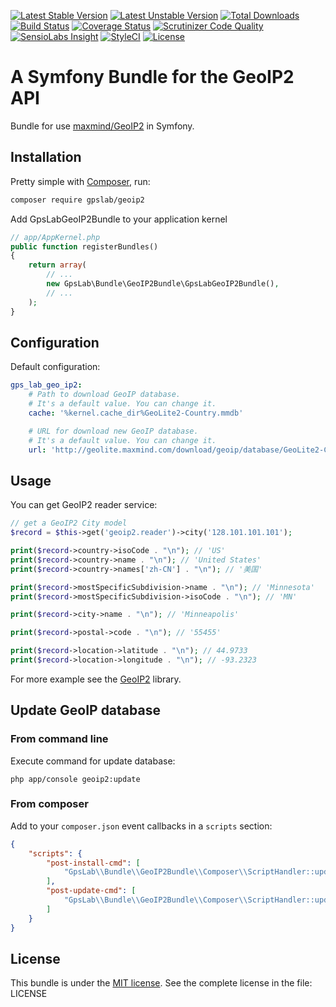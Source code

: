 [![Latest Stable Version](https://img.shields.io/packagist/v/gpslab/geoip2.svg?maxAge=3600&label=stable)](https://packagist.org/packages/gpslab/geoip2)
[![Latest Unstable Version](https://img.shields.io/packagist/vpre/gpslab/geoip2.svg?maxAge=3600&label=unstable)](https://packagist.org/packages/gpslab/geoip2)
[![Total Downloads](https://img.shields.io/packagist/dt/gpslab/geoip2.svg?maxAge=3600)](https://packagist.org/packages/gpslab/geoip2)
[![Build Status](https://img.shields.io/travis/gpslab/geoip2.svg?maxAge=3600)](https://travis-ci.org/gpslab/geoip2)
[![Coverage Status](https://img.shields.io/coveralls/gpslab/geoip2.svg?maxAge=3600)](https://coveralls.io/github/gpslab/geoip2?branch=master)
[![Scrutinizer Code Quality](https://img.shields.io/scrutinizer/g/gpslab/geoip2.svg?maxAge=3600)](https://scrutinizer-ci.com/g/gpslab/geoip2/?branch=master)
[![SensioLabs Insight](https://img.shields.io/sensiolabs/i/21b2bef1-ea4f-4fe9-a82a-dc5e70616b66.svg?maxAge=3600&label=SLInsight)](https://insight.sensiolabs.com/projects/21b2bef1-ea4f-4fe9-a82a-dc5e70616b66)
[![StyleCI](https://styleci.io/repos/79822037/shield?branch=master)](https://styleci.io/repos/79822037)
[![License](https://img.shields.io/packagist/l/gpslab/geoip2.svg?maxAge=3600)](https://github.com/gpslab/geoip2)

A Symfony Bundle for the GeoIP2 API
====================================

Bundle for use [maxmind/GeoIP2](https://github.com/maxmind/GeoIP2-php) in Symfony.

## Installation

Pretty simple with [Composer](http://packagist.org), run:

```sh
composer require gpslab/geoip2
```

Add GpsLabGeoIP2Bundle to your application kernel

```php
// app/AppKernel.php
public function registerBundles()
{
    return array(
        // ...
        new GpsLab\Bundle\GeoIP2Bundle\GpsLabGeoIP2Bundle(),
        // ...
    );
}
```

## Configuration

Default configuration:

```yml
gps_lab_geo_ip2:
    # Path to download GeoIP database.
    # It's a default value. You can change it.
    cache: '%kernel.cache_dir%GeoLite2-Country.mmdb'

    # URL for download new GeoIP database.
    # It's a default value. You can change it.
    url: 'http://geolite.maxmind.com/download/geoip/database/GeoLite2-Country.mmdb.gz'
```

## Usage

You can get GeoIP2 reader service:

```php
// get a GeoIP2 City model
$record = $this->get('geoip2.reader')->city('128.101.101.101');

print($record->country->isoCode . "\n"); // 'US'
print($record->country->name . "\n"); // 'United States'
print($record->country->names['zh-CN'] . "\n"); // '美国'

print($record->mostSpecificSubdivision->name . "\n"); // 'Minnesota'
print($record->mostSpecificSubdivision->isoCode . "\n"); // 'MN'

print($record->city->name . "\n"); // 'Minneapolis'

print($record->postal->code . "\n"); // '55455'

print($record->location->latitude . "\n"); // 44.9733
print($record->location->longitude . "\n"); // -93.2323
```

For more example see the [GeoIP2](https://github.com/maxmind/GeoIP2-php) library.

## Update GeoIP database

### From command line

Execute command for update database:

```
php app/console geoip2:update
```

### From composer

Add to your `composer.json` event callbacks in a `scripts` section:

```json
{
    "scripts": {
        "post-install-cmd": [
            "GpsLab\\Bundle\\GeoIP2Bundle\\Composer\\ScriptHandler::updateDatabase"
        ],
        "post-update-cmd": [
            "GpsLab\\Bundle\\GeoIP2Bundle\\Composer\\ScriptHandler::updateDatabase"
        ]
    }
}
```

## License

This bundle is under the [MIT license](http://opensource.org/licenses/MIT). See the complete license in the file: LICENSE
